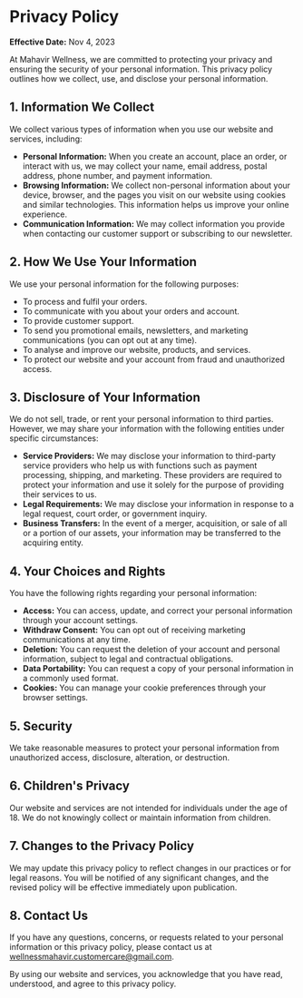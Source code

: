 # Privacy Policy

**Effective Date:** Nov 4, 2023

At Mahavir Wellness, we are committed to protecting your privacy and ensuring the security of your personal information. This privacy policy outlines how we collect, use, and disclose your personal information.

## 1. Information We Collect

We collect various types of information when you use our website and services, including:
- **Personal Information:** When you create an account, place an order, or interact with us, we may collect your name, email address, postal address, phone number, and payment information.
- **Browsing Information:** We collect non-personal information about your device, browser, and the pages you visit on our website using cookies and similar technologies. This information helps us improve your online experience.
- **Communication Information:** We may collect information you provide when contacting our customer support or subscribing to our newsletter.

## 2. How We Use Your Information

We use your personal information for the following purposes:
- To process and fulfil your orders.
- To communicate with you about your orders and account.
- To provide customer support.
- To send you promotional emails, newsletters, and marketing communications (you can opt out at any time).
- To analyse and improve our website, products, and services.
- To protect our website and your account from fraud and unauthorized access.

## 3. Disclosure of Your Information

We do not sell, trade, or rent your personal information to third parties. However, we may share your information with the following entities under specific circumstances:
- **Service Providers:** We may disclose your information to third-party service providers who help us with functions such as payment processing, shipping, and marketing. These providers are required to protect your information and use it solely for the purpose of providing their services to us.
- **Legal Requirements:** We may disclose your information in response to a legal request, court order, or government inquiry.
- **Business Transfers:** In the event of a merger, acquisition, or sale of all or a portion of our assets, your information may be transferred to the acquiring entity.

## 4. Your Choices and Rights

You have the following rights regarding your personal information:
- **Access:** You can access, update, and correct your personal information through your account settings.
- **Withdraw Consent:** You can opt out of receiving marketing communications at any time.
- **Deletion:** You can request the deletion of your account and personal information, subject to legal and contractual obligations.
- **Data Portability:** You can request a copy of your personal information in a commonly used format.
- **Cookies:** You can manage your cookie preferences through your browser settings.

## 5. Security

We take reasonable measures to protect your personal information from unauthorized access, disclosure, alteration, or destruction.

## 6. Children's Privacy

Our website and services are not intended for individuals under the age of 18. We do not knowingly collect or maintain information from children.

## 7. Changes to the Privacy Policy

We may update this privacy policy to reflect changes in our practices or for legal reasons. You will be notified of any significant changes, and the revised policy will be effective immediately upon publication.

## 8. Contact Us

If you have any questions, concerns, or requests related to your personal information or this privacy policy, please contact us at [wellnessmahavir.customercare@gmail.com](mailto:wellnessmahavir.customercare@gmail.com).

By using our website and services, you acknowledge that you have read, understood, and agree to this privacy policy.
